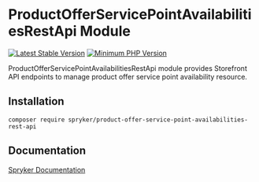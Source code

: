 # ProductOfferServicePointAvailabilitiesRestApi Module
[![Latest Stable Version](https://poser.pugx.org/spryker/product-offer-service-point-availabilities-rest-api/v/stable.svg)](https://packagist.org/packages/spryker/product-offer-service-point-availabilities-rest-api)
[![Minimum PHP Version](https://img.shields.io/badge/php-%3E%3D%208.2-8892BF.svg)](https://php.net/)

ProductOfferServicePointAvailabilitiesRestApi module provides Storefront API endpoints to manage product offer service point availability resource.

## Installation

```
composer require spryker/product-offer-service-point-availabilities-rest-api
```

## Documentation

[Spryker Documentation](https://docs.spryker.com)
